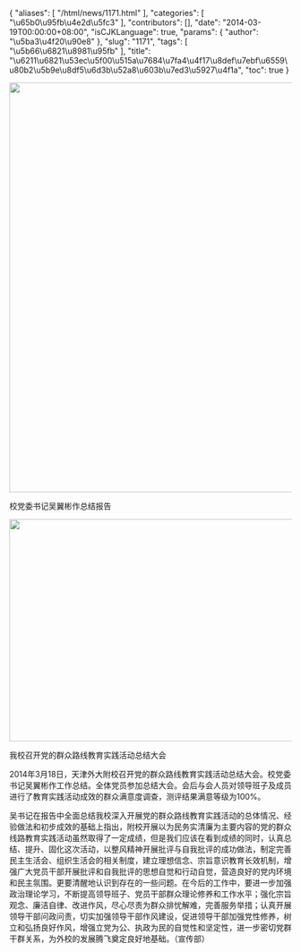 {
    "aliases": [
        "/html/news/1171.html"
    ],
    "categories": [
        "\u65b0\u95fb\u4e2d\u5fc3"
    ],
    "contributors": [],
    "date": "2014-03-19T00:00:00+08:00",
    "isCJKLanguage": true,
    "params": {
        "author": "\u5ba3\u4f20\u90e8"
    },
    "slug": "1171",
    "tags": [
        "\u5b66\u6821\u8981\u95fb"
    ],
    "title": "\u6211\u6821\u53ec\u5f00\u515a\u7684\u7fa4\u4f17\u8def\u7ebf\u6559\u80b2\u5b9e\u8df5\u6d3b\u52a8\u603b\u7ed3\u5927\u4f1a",
    "toc": true
}


<img
    src="https://cdn.tfls.online/mirror/full/27d30ee1cd6286f2e9906b6fbd09ab70526e203b.jpg"
    style="display:block;margin-left:auto;margin-right:auto;"
    decoding="async"
    fetchpriority="auto"
    loading="lazy"
    height="732"
    width="600"
/>




校党委书记吴翼彬作总结报告





<img
    src="https://cdn.tfls.online/mirror/full/38fe4c049eac0401630e46e8ff9c7f605a841ed8.jpg"
    style="display:block;margin-left:auto;margin-right:auto;"
    decoding="async"
    fetchpriority="auto"
    loading="lazy"
    height="397"
    width="600"
/>




我校召开党的群众路线教育实践活动总结大会







2014年3月18日，天津外大附校召开党的群众路线教育实践活动总结大会。校党委书记吴翼彬作工作总结。全体党员参加总结大会。会后与会人员对领导班子及成员进行了教育实践活动成效的群众满意度调查，测评结果满意等级为100%。




吴书记在报告中全面总结我校深入开展党的群众路线教育实践活动的总体情况、经验做法和初步成效的基础上指出，附校开展以为民务实清廉为主要内容的党的群众线路教育实践活动虽然取得了一定成绩，但是我们应该在看到成绩的同时，认真总结、提升、固化这次活动，以整风精神开展批评与自我批评的成功做法，制定完善民主生活会、组织生活会的相关制度，建立理想信念、宗旨意识教育长效机制，增强广大党员干部开展批评和自我批评的思想自觉和行动自觉，营造良好的党内环境和民主氛围。更要清醒地认识到存在的一些问题。在今后的工作中，要进一步加强政治理论学习，不断提高领导班子、党员干部群众理论修养和工作水平；强化宗旨观念、廉洁自律、改进作风，尽心尽责为群众排忧解难，完善服务举措；认真开展领导干部问政问责，切实加强领导干部作风建设，促进领导干部加强党性修养，树立和弘扬良好作风，增强立党为公、执政为民的自觉性和坚定性，进一步密切党群干群关系，为外校的发展腾飞奠定良好地基础。（宣传部）




